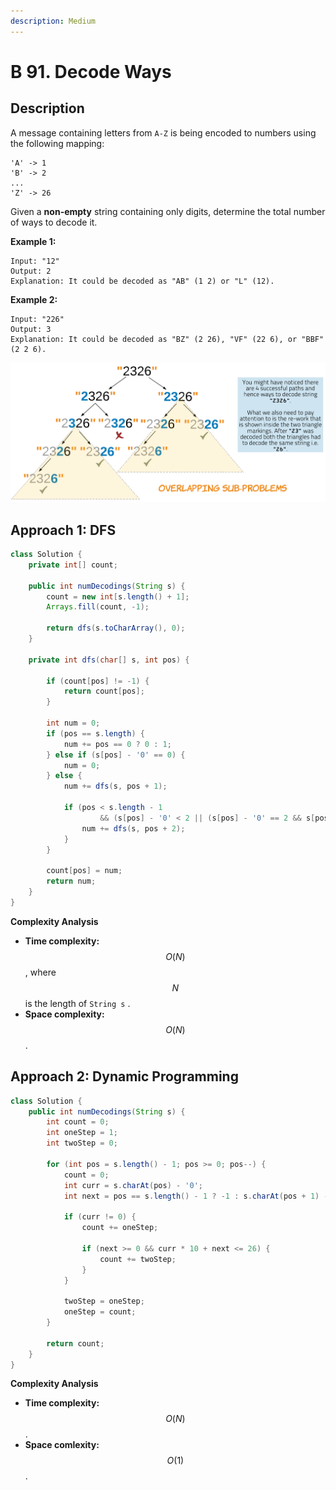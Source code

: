 ```yaml
---
description: Medium
---
```


# B 91. Decode Ways

## Description

A message containing letters from `A-Z` is being encoded to numbers using the following mapping:

```text
'A' -> 1
'B' -> 2
...
'Z' -> 26
```

Given a **non-empty** string containing only digits, determine the total number of ways to decode it.

**Example 1:**

```text
Input: "12"
Output: 2
Explanation: It could be decoded as "AB" (1 2) or "L" (12).
```

**Example 2:**

```text
Input: "226"
Output: 3
Explanation: It could be decoded as "BZ" (2 26), "VF" (22 6), or "BBF" (2 2 6).
```



![](../../../.gitbook/assets/image%20%28131%29.png)

## Approach 1: DFS

```java
class Solution {
    private int[] count;

    public int numDecodings(String s) {
        count = new int[s.length() + 1];
        Arrays.fill(count, -1);

        return dfs(s.toCharArray(), 0);
    }

    private int dfs(char[] s, int pos) {

        if (count[pos] != -1) {
            return count[pos];
        }

        int num = 0;
        if (pos == s.length) {
            num += pos == 0 ? 0 : 1;
        } else if (s[pos] - '0' == 0) {
            num = 0;
        } else {
            num += dfs(s, pos + 1);

            if (pos < s.length - 1
                    && (s[pos] - '0' < 2 || (s[pos] - '0' == 2 && s[pos + 1] - '0' <= 6))) {
                num += dfs(s, pos + 2);
            }
        }

        count[pos] = num;
        return num;
    }
}
```

**Complexity Analysis**

* **Time complexity:** $$O(N)$$, where $$N$$ is the length of `String s` .
* **Space complexity:** $$O(N)$$.

## Approach 2: Dynamic Programming

```java
class Solution {
    public int numDecodings(String s) {
        int count = 0;
        int oneStep = 1;
        int twoStep = 0;

        for (int pos = s.length() - 1; pos >= 0; pos--) {
            count = 0;
            int curr = s.charAt(pos) - '0';
            int next = pos == s.length() - 1 ? -1 : s.charAt(pos + 1) - '0';

            if (curr != 0) {
                count += oneStep;

                if (next >= 0 && curr * 10 + next <= 26) {
                    count += twoStep;
                }
            }

            twoStep = oneStep;
            oneStep = count;
        }

        return count;
    }
}
```

**Complexity Analysis**

* **Time complexity:** $$O(N)$$.
* **Space comlexity:** $$O(1)$$.


